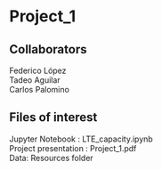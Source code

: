 # Project_1

## Collaborators
  Federico López  
  Tadeo Aguilar  
  Carlos Palomino  
  

## Files of interest

Jupyter Notebook : LTE_capacity.ipynb  
Project presentation : Project_1.pdf  
Data: Resources folder  


